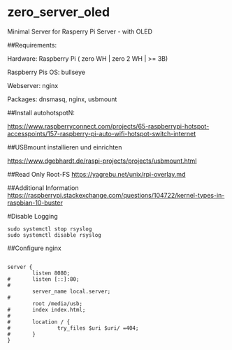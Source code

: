 # zero_server_oled
Minimal Server for Rasperry Pi Server - with OLED 

##Requirements:

Hardware: Raspberry Pi ( zero WH | zero 2 WH | >= 3B)

Raspberry Pis OS: bullseye

Webserver: nginx

Packages: dnsmasq, nginx, usbmount

##Install autohotspotN:

https://www.raspberryconnect.com/projects/65-raspberrypi-hotspot-accesspoints/157-raspberry-pi-auto-wifi-hotspot-switch-internet

##USBmount installieren und einrichten

https://www.dgebhardt.de/raspi-projects/projects/usbmount.html

##Read Only Root-FS
https://yagrebu.net/unix/rpi-overlay.md

##Additional Information
https://raspberrypi.stackexchange.com/questions/104722/kernel-types-in-raspbian-10-buster

#Disable Logging
```
sudo systemctl stop rsyslog
sudo systemctl disable rsyslog
```

##Configure nginx
```

server {
        listen 8080;
#       listen [::]:80;
#
        server_name local.server;
#
        root /media/usb;
#       index index.html;
#
#       location / {
#               try_files $uri $uri/ =404;
#       }
}
```
